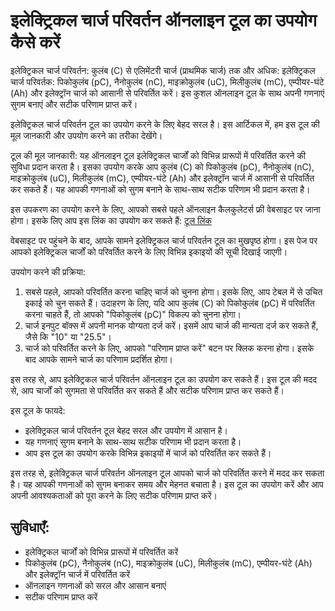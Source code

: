 इलेक्ट्रिकल चार्ज परिवर्तन ऑनलाइन टूल का उपयोग कैसे करें
========================================================

इलेक्ट्रिकल चार्ज परिवर्तन: कुलंब (C) से एलिमेंटरी चार्ज (प्राथमिक चार्ज) तक और अधिक: इलेक्ट्रिकल चार्ज परिवर्तक: पिकोकुलंब (pC), नैनोकुलंब (nC), माइक्रोकुलंब (uC), मिलीकुलंब (mC), एम्पीयर-घंटे (Ah) और इलेक्ट्रॉन चार्ज को आसानी से परिवर्तित करें। इस कुशल ऑनलाइन टूल के साथ अपनी गणनाएं सुगम बनाएं और सटीक परिणाम प्राप्त करें।

इलेक्ट्रिकल चार्ज परिवर्तन टूल का उपयोग करने के लिए बेहद सरल है। इस आर्टिकल में, हम इस टूल की मूल जानकारी और उपयोग करने का तरीका देखेंगे।

टूल की मूल जानकारी: यह ऑनलाइन टूल इलेक्ट्रिकल चार्जों को विभिन्न प्रारूपों में परिवर्तित करने की सुविधा प्रदान करता है। इसका उपयोग करके आप कुलंब (C) को पिकोकुलंब (pC), नैनोकुलंब (nC), माइक्रोकुलंब (uC), मिलीकुलंब (mC), एम्पीयर-घंटे (Ah) और इलेक्ट्रॉन चार्ज में आसानी से परिवर्तित कर सकते हैं। यह आपकी गणनाओं को सुगम बनाने के साथ-साथ सटीक परिणाम भी प्रदान करता है।

इस उपकरण का उपयोग करने के लिए, आपको सबसे पहले ऑनलाइन कैलकुलेटर्स फ्री वेबसाइट पर जाना होगा। इसके लिए आप इस लिंक का उपयोग कर सकते हैं: [टूल लिंक](https://www.onlinecalculatorsfree.com/hi/convert/electrical-charge-conversion.html)

वेबसाइट पर पहुंचने के बाद, आपके सामने इलेक्ट्रिकल चार्ज परिवर्तन टूल का मुखपृष्ठ होगा। इस पेज पर आपको इलेक्ट्रिकल चार्जों को परिवर्तित करने के लिए विभिन्न इकाइयों की सूची दिखाई जाएगी।

उपयोग करने की प्रक्रिया:

1. सबसे पहले, आपको परिवर्तित करना चाहिए चार्ज को चुनना होगा। इसके लिए, आप टेबल में से उचित इकाई को चुन सकते हैं। उदाहरण के लिए, यदि आप कुलंब (C) को पिकोकुलंब (pC) में परिवर्तित करना चाहते हैं, तो आपको "पिकोकुलंब (pC)" विकल्प को चुनना होगा।
2. चार्ज इनपुट बॉक्स में अपनी मानक योग्यता दर्ज करें। इसमें आप चार्ज की मान्यता दर्ज कर सकते हैं, जैसे कि "10" या "25.5"।
3. चार्ज को परिवर्तित करने के लिए, आपको "परिणाम प्राप्त करें" बटन पर क्लिक करना होगा। इसके बाद आपके सामने चार्ज का परिणाम प्रदर्शित होगा।

इस तरह से, आप इलेक्ट्रिकल चार्ज परिवर्तन ऑनलाइन टूल का उपयोग कर सकते हैं। इस टूल की मदद से, आप चार्जों को सुगमता से परिवर्तित कर सकते हैं और सटीक परिणाम प्राप्त कर सकते हैं।

इस टूल के फायदे:

- इलेक्ट्रिकल चार्ज परिवर्तन टूल बेहद सरल और उपयोग में आसान है।
- यह गणनाएं सुगम बनाने के साथ-साथ सटीक परिणाम भी प्रदान करता है।
- आप इस टूल का उपयोग करके विभिन्न इकाइयों में चार्ज को परिवर्तित कर सकते हैं।

इस तरह से, इलेक्ट्रिकल चार्ज परिवर्तन ऑनलाइन टूल आपको चार्ज को परिवर्तित करने में मदद कर सकता है। यह आपकी गणनाओं को सुगम बनाकर समय और मेहनत बचाता है। इस टूल का उपयोग करें और आप अपनी आवश्यकताओं को पूरा करने के लिए सटीक परिणाम प्राप्त करें।

सुविधाएँ:
---------

- इलेक्ट्रिकल चार्जों को विभिन्न प्रारूपों में परिवर्तित करें
- पिकोकुलंब (pC), नैनोकुलंब (nC), माइक्रोकुलंब (uC), मिलीकुलंब (mC), एम्पीयर-घंटे (Ah) और इलेक्ट्रॉन चार्ज में परिवर्तित करें
- ऑनलाइन गणनाओं को सरल और आसान बनाएं
- सटीक परिणाम प्राप्त करें